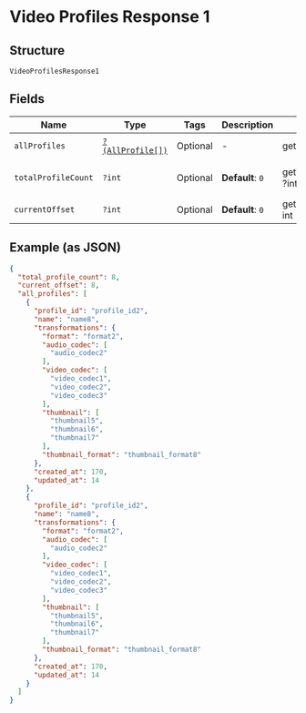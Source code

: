 
# Video Profiles Response 1

## Structure

`VideoProfilesResponse1`

## Fields

| Name | Type | Tags | Description | Getter | Setter |
|  --- | --- | --- | --- | --- | --- |
| `allProfiles` | [`?(AllProfile[])`](../../doc/models/all-profile.md) | Optional | - | getAllProfiles(): ?array | setAllProfiles(?array allProfiles): void |
| `totalProfileCount` | `?int` | Optional | **Default**: `0` | getTotalProfileCount(): ?int | setTotalProfileCount(?int totalProfileCount): void |
| `currentOffset` | `?int` | Optional | **Default**: `0` | getCurrentOffset(): ?int | setCurrentOffset(?int currentOffset): void |

## Example (as JSON)

```json
{
  "total_profile_count": 8,
  "current_offset": 8,
  "all_profiles": [
    {
      "profile_id": "profile_id2",
      "name": "name8",
      "transformations": {
        "format": "format2",
        "audio_codec": [
          "audio_codec2"
        ],
        "video_codec": [
          "video_codec1",
          "video_codec2",
          "video_codec3"
        ],
        "thumbnail": [
          "thumbnail5",
          "thumbnail6",
          "thumbnail7"
        ],
        "thumbnail_format": "thumbnail_format8"
      },
      "created_at": 170,
      "updated_at": 14
    },
    {
      "profile_id": "profile_id2",
      "name": "name8",
      "transformations": {
        "format": "format2",
        "audio_codec": [
          "audio_codec2"
        ],
        "video_codec": [
          "video_codec1",
          "video_codec2",
          "video_codec3"
        ],
        "thumbnail": [
          "thumbnail5",
          "thumbnail6",
          "thumbnail7"
        ],
        "thumbnail_format": "thumbnail_format8"
      },
      "created_at": 170,
      "updated_at": 14
    }
  ]
}
```

